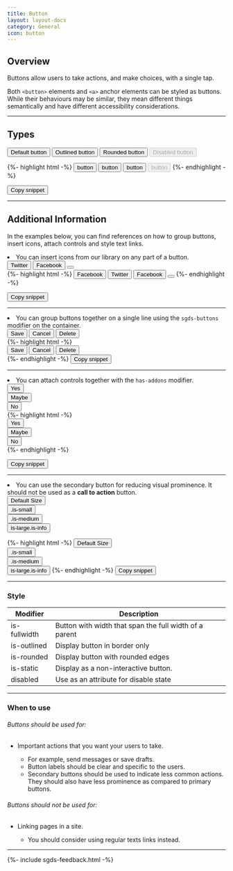 ```yaml
---
title: Button
layout: layout-docs
category: General
icon: button
---
```


<h2>Overview</h2>

<p>
  Buttons allow users to take actions, and make choices, with a single tap.
</p>
<p>
  Both <code>&lt;button&gt;</code> elements and <code>&lt;a&gt;</code> anchor
  elements can be styled as buttons. While their behaviours may be similar,
  they mean different things semantically and have different
  accessibility considerations.
</p>

<hr/>

<h2>Types</h2>

<div class="sgds-example-others">
    <div class="sgds-buttons">
        <button class="sgds-button is-primary">Default button</button>
        <button class="sgds-button is-outlined is-primary">Outlined button</button>
        <button class="sgds-button is-rounded is-primary">Rounded button</button>
        <button class="sgds-button is-primary" disabled>Disabled button</button>
    </div>
</div>

{%- highlight html -%}
<button class="sgds-button is-primary">button</button>
<button class="sgds-button is-outlined is-primary">button</button>
<button class="sgds-button is-rounded is-primary">button</button>
<button class="sgds-button is-primary" disabled>button</button>
{%- endhighlight -%}

<button class="sgds-button clipboard-btn is-primary is-outlined" data-clipboard-target='.highlight0'>Copy snippet</button>

<hr/>

<h2>Additional Information</h2>

<p>
  In the examples below, you can find references on how to group buttons,
  insert icons, attach controls and style text links.
</p>

</ul>
<li>You can insert icons from our library on any part of a button.</li>
<div class="sgds-example-others">
    <div class="sgds-buttons">
        <button class="sgds-button">
            <span class="icon"><i class="sgds-icon sgds-icon-twitter"></i></span>
            <span>Twitter</span>
        </button>
        <button class="sgds-button">
            <span class="icon"><i class="sgds-icon sgds-icon-facebook"></i></span>
            <span>Facebook</span>
        </button>
        <button class="sgds-button">
            <span class="icon"><i class="sgds-icon sgds-icon-download"></i></span>
        </button>
    </div>
</div>
{%- highlight html -%}
<button class="sgds-button">
    <span class="icon"><i class="sgds-icon sgds-icon-facebook"></i></span>
    <span>Facebook</span>
</button>
<button class="sgds-button">
    <span class="icon"><i class="sgds-icon sgds-icon-twitter"></i></span>
    <span>Twitter</span>
</button>
<button class="sgds-button">
    <span class="icon"><i class="sgds-icon sgds-icon-facebook"></i></span>
    <span>Facebook</span>
</button>
<button class="sgds-button">
    <span class="icon"><i class="sgds-icon sgds-icon-download"></i></span>
</button>
{%- endhighlight -%}

<button class="sgds-button clipboard-btn is-primary is-outlined" data-clipboard-target='.highlight1'>Copy snippet</button>

<hr/>

<li>
  You can group buttons together on a single line using the
  <code>sgds-buttons</code> modifier on the container.
</li>
<div class="sgds-example-others">
    <div class="sgds-buttons">
        <button class="sgds-button is-primary">Save</button>
        <button class="sgds-button">Cancel</button>
        <button class="sgds-button is-danger">Delete</button>
    </div>
</div>
{%- highlight html -%}
<div class="sgds-buttons">
    <button class="sgds-button is-primary">Save</button>
    <button class="sgds-button">Cancel</button>
    <button class="sgds-button is-danger">Delete</button>
</div>
{%- endhighlight -%}
<button class="sgds-button clipboard-btn is-primary is-outlined" data-clipboard-target='.highlight2'>Copy snippet</button>

<hr/>

<li>You can attach controls together with the <code>has-addons</code> modifier.</li>

<div class="sgds-example-others">
    <div class="field has-addons">
        <div class="control"><button class="sgds-button">Yes</button></div>
        <div class="control"><button class="sgds-button">Maybe</button></div>
        <div class="control"><button class="sgds-button">No</button></div>
    </div>
</div>
{%- highlight html -%}
<div class="field has-addons">
    <div class="control"><button class="sgds-button">Yes</button></div>
    <div class="control"><button class="sgds-button">Maybe</button></div>
    <div class="control"><button class="sgds-button">No</button></div>
</div>
{%- endhighlight -%}

<button class="sgds-button clipboard-btn is-primary is-outlined" data-clipboard-target='.highlight3'>Copy snippet</button>

<hr/>

<li>
  You can use the secondary button for reducing visual prominence.
  It should not be used as a <strong class="has-text-info">call to action</strong> button.
</li>

<div class="sgds-example-others">
    <button href="" class="sgds-sec-button">
        <span>
            Default Size
        </span>
    </button><br>
    <button href="" class="sgds-sec-button is-small">
        <span>
            .is-small
        </span>
    </button><br>
    <button href="" class="sgds-sec-button is-medium">
        <span>
            .is-medium
        </span>
    </button><br>
    <button href="" class="sgds-sec-button is-large is-info">
        <span>
            is-large.is-info
        </span>
    </button>
</div>

{%- highlight html -%}
<button href="" class="sgds-sec-button">
    <span>
        Default Size
    </span>
</button><br>
<button href="" class="sgds-sec-button is-small">
    <span>
         .is-small
    </span>
</button><br>
<button href="" class="sgds-sec-button is-medium">
    <span>
         .is-medium
    </span>
</button><br>
<button href="" class="sgds-sec-button is-large is-info">
    <span>
        is-large.is-info
    </span>
</button>
{%- endhighlight -%}
<button class="sgds-button clipboard-btn is-primary is-outlined" data-clipboard-target='.highlight4'>Copy snippet</button>

</ul>

<hr/>

<h3>Style</h3>
<table class="table">
    <thead>
    <tr>
        <th>Modifier</th>
        <th>Description</th>
    </tr>
    </thead>
    <tbody>
    <tr>
        <td>is-fullwidth</td>
        <td>Button with width that span the full width of a parent</td>
    </tr>
    <tr>
        <td>is-outlined</td>
        <td>Display button in border only</td>
    </tr>
    <tr>
        <td>is-rounded</td>
        <td>Display button with rounded edges</td>
    </tr>
    <tr>
        <td>is-static</td>
        <td>Display as a non-interactive button. </td>
    </tr>
    <tr>
        <td>disabled</td>
        <td>Use as an attribute for disable state</td>
    </tr>
    </tbody>
</table>

<hr/>

<h3>When to use</h3>

<h6>Buttons should be used for:</h6>

<ul>
  <li>Important actions that you want your users to take.</li>
  <ul>
    <li>For example, send messages or save drafts.</li>
    <li>Button labels should be clear and specific to the users.</li>
    <li>
      Secondary buttons should be used to indicate less common actions.
      They should also have less prominence as compared to primary buttons.
    </li>
  </ul>
</ul>

<h6>Buttons should not be used for:</h6>

<ul>
  <li>Linking pages in a site.</li>
  <ul>
    <li>You should consider using regular texts links instead.</li>
  </ul>
</ul>

<hr/>
{%- include sgds-feedback.html -%}

